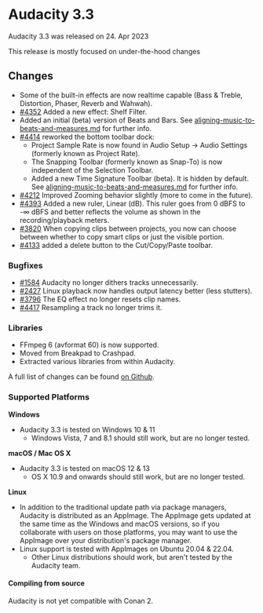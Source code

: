 # Audacity 3.3

Audacity 3.3 was released on 24. Apr 2023

This release is mostly focused on under-the-hood changes

## Changes

* Some of the built-in effects are now realtime capable (Bass & Treble, Distortion, Phaser, Reverb and Wahwah).
* [#4352](https://github.com/audacity/audacity/pull/4352) Added a new effect: Shelf Filter.
* Added an initial (beta) version of Beats and Bars. See [aligning-music-to-beats-and-measures.md](../../../../music/aligning-music-to-beats-and-measures.md "mention") for further info.&#x20;
* [#4414](https://github.com/audacity/audacity/pull/4414) reworked the bottom toolbar dock:
  * Project Sample Rate is now found in Audio Setup -> Audio Settings (formerly known as Project Rate).
  * The Snapping Toolbar (formerly known as Snap-To) is now independent of the Selection Toolbar.
  * Added a new Time Signature Toolbar (beta). It is hidden by default. See [aligning-music-to-beats-and-measures.md](../../../../music/aligning-music-to-beats-and-measures.md "mention") for further info.
* [#4212](https://github.com/audacity/audacity/issues/4212) Improved Zooming behavior slightly (more to come in the future).
* [#4393](https://github.com/audacity/audacity/pull/4393) Added a new ruler, Linear (dB). This ruler goes from 0 dBFS to -∞ dBFS and better reflects the volume as shown in the recording/playback meters.
* [#3820](https://github.com/audacity/audacity/issues/3820) When copying clips between projects, you now can choose between whether to copy smart clips or just the visible portion.
* [#4133](https://github.com/audacity/audacity/pull/4133) added a delete button to the Cut/Copy/Paste toolbar.

### Bugfixes

* [#1584](https://github.com/audacity/audacity/issues/1584) Audacity no longer dithers tracks unnecessarily.
* [#2427](https://github.com/audacity/audacity/issues/2427) Linux playback now handles output latency better (less stutters).
* [#3796](https://github.com/audacity/audacity/issues/3796) The EQ effect no longer resets clip names.
* [#4417](https://github.com/audacity/audacity/issues/4417) Resampling a track no longer trims it.

### Libraries

* FFmpeg 6 (avformat 60) is now supported.
* Moved from Breakpad to Crashpad.
* Extracted various libraries from within Audacity.

A full list of changes can be found [on Github](https://github.com/audacity/audacity/milestone/12?closed=1).

### Supported Platforms

**Windows**

* Audacity 3.3 is tested on Windows 10 & 11
  * Windows Vista, 7 and 8.1 should still work, but are no longer tested.

**macOS / Mac OS X**

* Audacity 3.3 is tested on macOS 12 & 13
  * OS X 10.9 and onwards should still work, but are no longer tested.

**Linux**

* In addition to the traditional update path via package managers, Audacity is distributed as an AppImage. The AppImage gets updated at the same time as the Windows and macOS versions, so if you collaborate with users on those platforms, you may want to use the AppImage over your distribution's package manager.
* Linux support is tested with AppImages on Ubuntu 20.04 & 22.04.
  * Other Linux distributions should work, but aren't tested by the Audacity team.

#### Compiling from source

Audacity is not yet compatible with Conan 2.&#x20;
